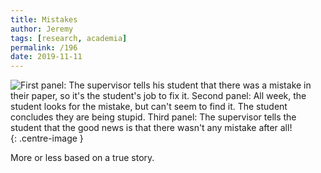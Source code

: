```yaml
---
title: Mistakes
author: Jeremy
tags: [research, academia]
permalink: /196
date: 2019-11-11
---
```


![First panel: The supervisor tells his student that there was a mistake in their paper, so it's the student's job to fix it. Second panel: All week, the student looks for the mistake, but can't seem to find it. The student concludes they are being stupid. Third panel: The supervisor tells the student that the good news is that there wasn't any mistake after all!](https://res.cloudinary.com/dh3hm8pb7/image/upload/c_scale,q_auto:best/v1535842782/Handwaving/Published/Mistakes.png){: .centre-image }

More or less based on a true story.
